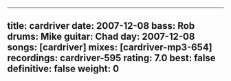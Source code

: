 
---
title: cardriver
date: 2007-12-08
bass:	Rob
drums:	Mike
guitar:	Chad
day: 2007-12-08
songs: [cardriver]
mixes: [cardriver-mp3-654]
recordings: cardriver-595
rating: 7.0
best: false
definitive: false
weight: 0
---
